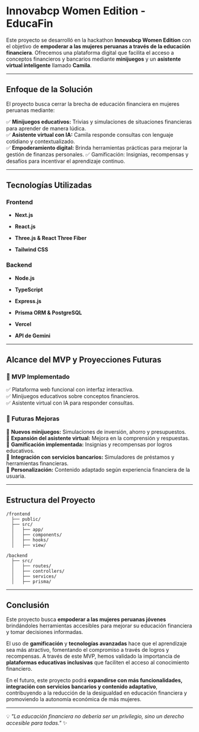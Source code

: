 # Innovabcp Women Edition - EducaFin

Este proyecto se desarrolló en la hackathon **Innovabcp Women Edition** con el objetivo de **empoderar a las mujeres peruanas a través de la educación financiera**. Ofrecemos una plataforma digital que facilita el acceso a conceptos financieros y bancarios mediante **minijuegos** y un **asistente virtual inteligente** llamado **Camila**.

----------

## Enfoque de la Solución

El proyecto busca cerrar la brecha de educación financiera en mujeres peruanas mediante:

✅ **Minijuegos educativos:** Trivias y simulaciones de situaciones financieras para aprender de manera lúdica.  
✅ **Asistente virtual con IA:** Camila responde consultas con lenguaje cotidiano y contextualizado.  
✅ **Empoderamiento digital:** Brinda herramientas prácticas para mejorar la gestión de finanzas personales.
✅ Gamificación: Insignias, recompensas y desafíos para incentivar el aprendizaje continuo.

----------

##  Tecnologías Utilizadas

### **Frontend**

-   **Next.js** 
    
-   **React.js** 
    
-   **Three.js & React Three Fiber** 
    
-   **Tailwind CSS** 
    

### **Backend**

-   **Node.js** 
    
-   **TypeScript** 
    
-   **Express.js** 
    
-   **Prisma ORM & PostgreSQL** 
    
-   **Vercel** 
    
-   **API de Gemini** 
    

----------

## Alcance del MVP y Proyecciones Futuras

### **📌 MVP Implementado**

✅ Plataforma web funcional con interfaz interactiva.  
✅ Minijuegos educativos sobre conceptos financieros.  
✅ Asistente virtual con IA para responder consultas.  

### **🔮 Futuras Mejoras**

🚀 **Nuevos minijuegos:** Simulaciones de inversión, ahorro y presupuestos.  
🚀 **Expansión del asistente virtual:** Mejora en la comprensión y respuestas.  
🚀 **Gamificación implementada:** Insignias y recompensas por logros educativos.  
🚀 **Integración con servicios bancarios:** Simuladores de préstamos y herramientas financieras.  
🚀 **Personalización:** Contenido adaptado según experiencia financiera de la usuaria.

----------

## Estructura del Proyecto

```
/frontend
  ├── public/      
  ├── src/
  │   ├── app/  
  │   ├── components/        
  │   ├── hooks/       
  │   ├── view/            
  
/backend
  ├── src/
  │   ├── routes/       
  │   ├── controllers/  
  │   ├── services/     
  │   ├── prisma/       

```

----------

## Conclusión

Este proyecto busca **empoderar a las mujeres peruanas jóvenes** brindándoles herramientas accesibles para mejorar su educación financiera y tomar decisiones informadas.

El uso de **gamificación** y **tecnologías avanzadas** hace que el aprendizaje sea más atractivo, fomentando el compromiso a través de logros y recompensas. A través de este MVP, hemos validado la importancia de **plataformas educativas inclusivas** que faciliten el acceso al conocimiento financiero.

En el futuro, este proyecto podrá **expandirse con más funcionalidades, integración con servicios bancarios y contenido adaptativo**, contribuyendo a la reducción de la desigualdad en educación financiera y promoviendo la autonomía económica de más mujeres.

----------

💡 _"La educación financiera no debería ser un privilegio, sino un derecho accesible para todas."_ ✨
